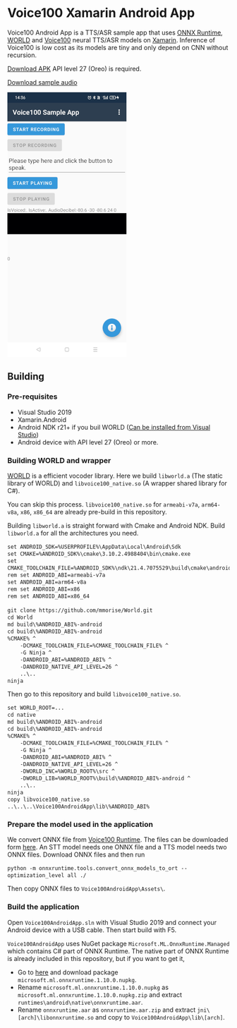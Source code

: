 # Voice100 Xamarin Android App

Voice100 Android App is a TTS/ASR sample app that uses 
[ONNX Runtime](https://github.com/microsoft/onnxruntime/),
[WORLD](https://github.com/mmorise/World)
and [Voice100](https://github.com/kaiidams/voice100) neural TTS/ASR models
on [Xamarin](https://dotnet.microsoft.com/apps/xamarin).
Inference of Voice100 is low cost as its models are tiny and only depend
on CNN without recursion.

[Download APK](https://github.com/kaiidams/Voice100AndroidApp/releases/download/v0.4/voice100androidapp-signed.apk)
API level 27 (Oreo) is required.

[Download sample audio](sample.wav)

![Voice100 Android App](voice100androidapp.png)

## Building

### Pre-requisites

- Visual Studio 2019
- Xamarin.Android
- Android NDK r21+ if you buil WORLD 
([Can be installed from Visual Studio](https://docs.microsoft.com/en-us/xamarin/android/get-started/installation/android-sdk))
- Android device with API level 27 (Oreo) or more.

### Building WORLD and wrapper

[WORLD](https://github.com/mmorise/World.git) is a efficient vocoder library. Here
we build `libworld.a` (The static library of WORLD) and `libvoice100_native.so`
(A wrapper shared library for C#).

You can skip this process. `libvoice100_native.so` for `armeabi-v7a`, `arm64-v8a`, `x86`, `x86_64`
are already pre-build in this repository.

Building `libworld.a` is straight forward with
Cmake and Android NDK. Build `libworld.a` for all the architectures you need.

```
set ANDROID_SDK=%USERPROFILE%\AppData\Local\Android\Sdk
set CMAKE=%ANDROID_SDK%\cmake\3.10.2.4988404\bin\cmake.exe
set CMAKE_TOOLCHAIN_FILE=%ANDROID_SDK%\ndk\21.4.7075529\build\cmake\android.toolchain.cmake
rem set ANDROID_ABI=armeabi-v7a
set ANDROID_ABI=arm64-v8a
rem set ANDROID_ABI=x86
rem set ANDROID_ABI=x86_64

git clone https://github.com/mmorise/World.git
cd World
md build\%ANDROID_ABI%-android
cd build\%ANDROID_ABI%-android
%CMAKE% ^
    -DCMAKE_TOOLCHAIN_FILE=%CMAKE_TOOLCHAIN_FILE% ^
    -G Ninja ^
    -DANDROID_ABI=%ANDROID_ABI% ^
    -DANDROID_NATIVE_API_LEVEL=26 ^
    ..\..
ninja
```

Then go to this repository and build `libvoice100_native.so`.

```
set WORLD_ROOT=...
cd native
md build\%ANDROID_ABI%-android
cd build\%ANDROID_ABI%-android
%CMAKE% ^
    -DCMAKE_TOOLCHAIN_FILE=%CMAKE_TOOLCHAIN_FILE% ^
    -G Ninja ^
    -DANDROID_ABI=%ANDROID_ABI% ^
    -DANDROID_NATIVE_API_LEVEL=26 ^
    -DWORLD_INC=%WORLD_ROOT%\src ^
    -DWORLD_LIB=%WORLD_ROOT%\build\%ANDROID_ABI%-android ^
    ..\..
ninja
copy libvoice100_native.so ..\..\..\Voice100AndroidApp\lib\%ANDROID_ABI%
```

### Prepare the model used in the application

We convert ONNX file from
[Voice100 Runtime](https://github.com/kaiidams/voice100-runtime).
The files can be downloaded form
[here](https://github.com/kaiidams/voice100-runtime/blob/main/voice100_runtime/__init__.py).
An STT model needs one ONNX file and a TTS model needs two ONNX files. Download ONNX files
and then run

```
python -m onnxruntime.tools.convert_onnx_models_to_ort --optimization_level all ./
```

Then copy ONNX files to `Voice100AndroidApp\Assets\`.

### Build the application

Open `Voice100AndroidApp.sln` with Visual Studio 2019 and connect your Android device
with a USB cable. Then start build with F5.

`Voice100AndroidApp` uses NuGet package `Microsoft.ML.OnnxRuntime.Managed` which contains
C# part of ONNX Runtime. The native part of ONNX Runtime is already included in this repository,
but if you want to get it,

- Go to [here](https://www.nuget.org/packages/Microsoft.ML.OnnxRuntime/) and download
package `microsoft.ml.onnxruntime.1.10.0.nupkg`.
- Rename `microsoft.ml.onnxruntime.1.10.0.nupkg` as `microsoft.ml.onnxruntime.1.10.0.nupkg.zip`
and extract `runtimes\android\native\onnxruntime.aar`.
- Rename `onnxruntime.aar` as `onnxruntime.aar.zip` and extract
`jni\[arch]\libonnxruntime.so` and copy to `Voice100AndroidApp\lib\[arch]`.
